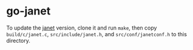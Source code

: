 # go-janet

To update the [janet](https://github.com/janet-lang/janet) version, clone it and run `make`, then copy `build/c/janet.c`, `src/include/janet.h`, and `src/conf/janetconf.h` to this directory.
